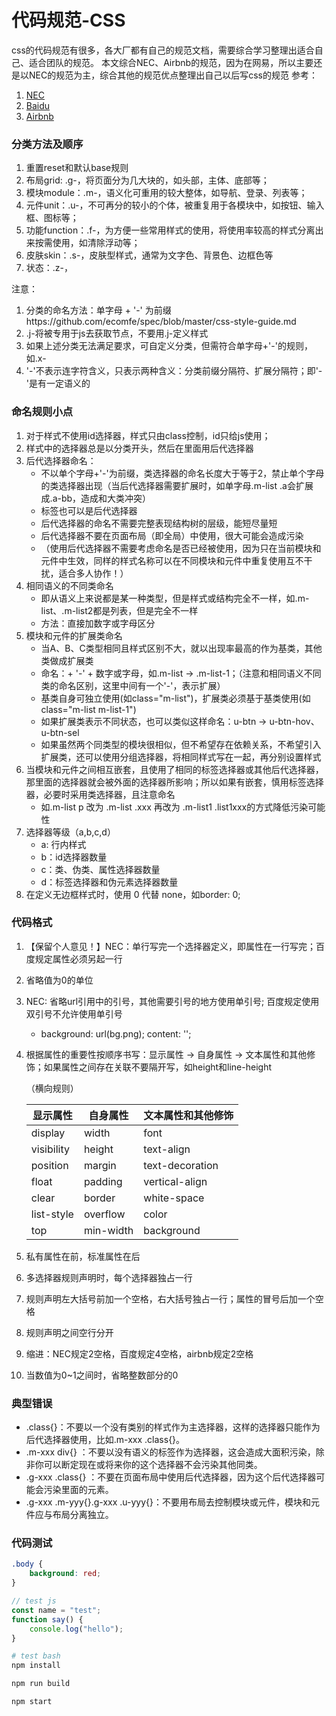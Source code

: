 # 代码规范-CSS

css的代码规范有很多，各大厂都有自己的规范文档，需要综合学习整理出适合自己、适合团队的规范。
本文综合NEC、Airbnb的规范，因为在网易，所以主要还是以NEC的规范为主，综合其他的规范优点整理出自己以后写css的规范
参考：
1. [NEC](http://nec.netease.com/standard/css-sort.html)
2. [Baidu](https://github.com/ecomfe/spec/blob/master/css-style-guide.md)
3. [Airbnb](https://github.com/Zhangjd/css-style-guide)

### 分类方法及顺序
1. 重置reset和默认base规则
2. 布局grid: .g-，将页面分为几大块的，如头部，主体、底部等；
3. 模块module：.m-，语义化可重用的较大整体，如导航、登录、列表等；
4. 元件unit：.u-，不可再分的较小的个体，被重复用于各模块中，如按钮、输入框、图标等；
5. 功能function：.f-，为方便一些常用样式的使用，将使用率较高的样式分离出来按需使用，如清除浮动等；
6. 皮肤skin：.s-，皮肤型样式，通常为文字色、背景色、边框色等
7. 状态：.z-，

注意：
1. 分类的命名方法：单字母 + '-' 为前缀https://github.com/ecomfe/spec/blob/master/css-style-guide.md
2. .j-将被专用于js去获取节点，不要用.j-定义样式
3. 如果上述分类无法满足要求，可自定义分类，但需符合单字母+'-'的规则，如.x-
4. '-'不表示连字符含义，只表示两种含义：分类前缀分隔符、扩展分隔符；即'-'是有一定语义的

### 命名规则小点
1. 对于样式不使用id选择器，样式只由class控制，id只给js使用；
2. 样式中的选择器总是以分类开头，然后在里面用后代选择器
3. 后代选择器命名：
    - 不以单个字母+'-'为前缀，类选择器的命名长度大于等于2，禁止单个字母的类选择器出现（当后代选择器需要扩展时，如单字母.m-list .a会扩展成.a-bb，造成和大类冲突）
    - 标签也可以是后代选择器
    - 后代选择器的命名不需要完整表现结构树的层级，能短尽量短
    - 后代选择器不要在页面布局（即全局）中使用，很大可能会造成污染
    - （使用后代选择器不需要考虑命名是否已经被使用，因为只在当前模块和元件中生效，同样的样式名称可以在不同模块和元件中重复使用互不干扰，适合多人协作！）
4. 相同语义的不同类命名
    - 即从语义上来说都是某一种类型，但是样式或结构完全不一样，如.m-list、.m-list2都是列表，但是完全不一样
    - 方法：直接加数字或字母区分
5. 模块和元件的扩展类命名
    - 当A、B、C类型相同且样式区别不大，就以出现率最高的作为基类，其他类做成扩展类
    - 命名：+ '-' + 数字或字母，如.m-list -> .m-list-1；（注意和相同语义不同类的命名区别，这里中间有一个'-'，表示扩展）
    - 基类自身可独立使用(如class="m-list")，扩展类必须基于基类使用(如class="m-list m-list-1")
    - 如果扩展类表示不同状态，也可以类似这样命名：u-btn -> u-btn-hov、u-btn-sel
    - 如果虽然两个同类型的模块很相似，但不希望存在依赖关系，不希望引入扩展类，还可以使用分组选择器，将相同样式写在一起，再分别设置样式
6. 当模块和元件之间相互嵌套，且使用了相同的标签选择器或其他后代选择器，那里面的选择器就会被外面的选择器所影响；所以如果有嵌套，慎用标签选择器，必要时采用类选择器，且注意命名
    - 如.m-list p 改为 .m-list .xxx 再改为 .m-list1 .list1xxx的方式降低污染可能性
7. 选择器等级（a,b,c,d）
    - a: 行内样式
    - b：id选择器数量
    - c：类、伪类、属性选择器数量
    - d：标签选择器和伪元素选择器数量
8. 在定义无边框样式时，使用 0 代替 none，如border: 0;

### 代码格式
1. 【保留个人意见！】NEC：单行写完一个选择器定义，即属性在一行写完；百度规定属性必须另起一行

2. 省略值为0的单位

3. NEC: 省略url引用中的引号，其他需要引号的地方使用单引号;  百度规定使用双引号不允许使用单引号
    - background: url(bg.png); content: '';

4. 根据属性的重要性按顺序书写：显示属性 -> 自身属性 -> 文本属性和其他修饰；如果属性之间存在关联不要隔开写，如height和line-height

    （横向规则）

    | 显示属性   | 自身属性  | 文本属性和其他修饰 |
    | ---------- | --------- | ------------------ |
    | display    | width     | font               |
    | visibility | height    | text-align         |
    | position   | margin    | text-decoration    |
    | float      | padding   | vertical-align     |
    | clear      | border    | white-space        |
    | list-style | overflow  | color              |
    | top        | min-width | background         |

5. 私有属性在前，标准属性在后

6. 多选择器规则声明时，每个选择器独占一行

7. 规则声明左大括号前加一个空格，右大括号独占一行；属性的冒号后加一个空格

8. 规则声明之间空行分开

9. 缩进：NEC规定2空格，百度规定4空格，airbnb规定2空格

10. 当数值为0~1之间时，省略整数部分的0



### 典型错误

- .class{}：不要以一个没有类别的样式作为主选择器，这样的选择器只能作为后代选择器使用，比如.m-xxx .class{}。
- .m-xxx div{} ：不要以没有语义的标签作为选择器，这会造成大面积污染，除非你可以断定现在或将来你的这个选择器不会污染其他同类。
- .g-xxx .class{} ：不要在页面布局中使用后代选择器，因为这个后代选择器可能会污染里面的元素。
- .g-xxx .m-yyy{}.g-xxx .u-yyy{}：不要用布局去控制模块或元件，模块和元件应与布局分离独立。


### 代码测试

``` css
.body {
    background: red;
}
```


``` js
// test js
const name = "test";
function say() {
    console.log("hello");
}
```
    
``` bash
# test bash
npm install

npm run build

npm start
```